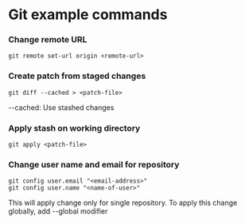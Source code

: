 # Git example commands

### Change remote URL

```
git remote set-url origin <remote-url>
```

### Create patch from staged changes

```
git diff --cached > <patch-file>
```

--cached: Use stashed changes

### Apply stash on working directory

```
git apply <patch-file>
```

### Change user name and email for repository

```
git config user.email "<email-address>"
git config user.name "<name-of-user>"
```

This will apply change only for single repository. To apply this change globally, add --global modifier
